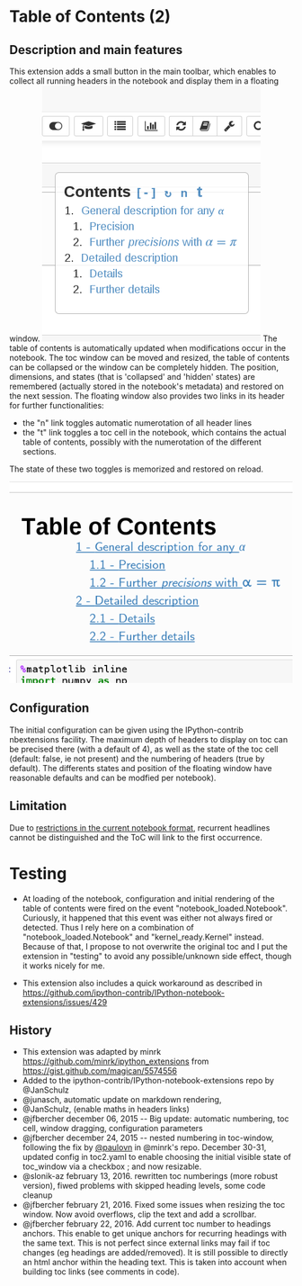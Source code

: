 # Table of Contents (2)

## Description and main features

This extension adds a small button in the main toolbar, which enables to collect all running headers in the notebook and display them in a floating window. 
![](icon.png)
The table of contents is automatically updated when modifications occur in the notebook. The toc window can be moved and resized, the table of contents can be collapsed or the window can be completely hidden. The position, dimensions, and states (that is 'collapsed' and 'hidden' states) are remembered (actually stored in the notebook's metadata) and restored on the next session. The floating window also provides two links in its header for further functionalities:

- the "n" link toggles automatic numerotation of all header lines
- the "t" link toggles a toc cell in the notebook, which contains the actual table of contents, possibly with the numerotation of the different sections. 

The state of these two toggles is memorized and restored on reload. 

![](image.png) 

## Configuration
The initial configuration can be given using the IPython-contrib nbextensions facility. The maximum depth of headers to display on toc can be precised there (with a default of 4), as well as the state of the toc cell (default: false, ie not present) and the numbering of headers (true by default). The differents states and position of the floating window have reasonable defaults and can be modfied per notebook). 

## Limitation
Due to [restrictions in the current notebook format](https://github.com/jupyter/notebook/issues/77), 
recurrent headlines cannot be distinguished and the ToC will link to the 
first occurrence. 

# Testing 
- At loading of the notebook, configuration and initial rendering of the table of contents were fired on the event "notebook_loaded.Notebook". Curiously, it happened that this event was either not always fired or detected. Thus I rely here on a combination of  "notebook_loaded.Notebook" and "kernel_ready.Kernel" instead. Because of that, I propose to not overwrite the original toc and I put the extension in "testing" to avoid any possible/unknown side effect, though it works nicely for me.

- This extension also includes a quick workaround as described in https://github.com/ipython-contrib/IPython-notebook-extensions/issues/429

## History

- This extension was adapted by minrk https://github.com/minrk/ipython_extensions
from https://gist.github.com/magican/5574556
- Added to the ipython-contrib/IPython-notebook-extensions repo by @JanSchulz
- @junasch, automatic update on markdown rendering, 
- @JanSchulz, (enable maths in headers links)
- @jfbercher december 06, 2015 -- Big update: automatic numbering, toc cell, window dragging, configuration parameters
- @jfbercher december 24, 2015 -- nested numbering in toc-window, following the fix by [@paulovn](https://github.com/minrk/ipython_extensions/pull/53) in @minrk's repo. December 30-31, updated config in toc2.yaml to enable choosing the initial visible state of toc_window via a checkbox ; and now resizable. 
- @slonik-az february 13, 2016. rewritten toc numberings (more robust version), fiwed problems with skipped heading levels, some code cleanup
- @jfbercher february 21, 2016. Fixed some issues when resizing the toc window. Now avoid overflows, clip the text and add a scrollbar. 
- @jfbercher february 22, 2016. Add current toc number to headings anchors. This enable to get unique anchors for recurring headings with the same text. This is not perfect since external links may fail if toc changes (eg headings are added/removed). It is still possible to directly an html anchor within the heading text. This is taken into account when building toc links (see comments in code). 
